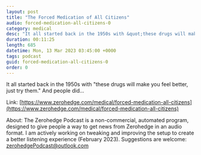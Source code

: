 ```yaml
---
layout: post
title: "The Forced Medication of All Citizens"
audio: forced-medication-all-citizens-0
category: medical
desc: "It all started back in the 1950s with &quot;these drugs will make you feel better, just try them.&quot; And people did..."
duration: 00:11:25
length: 685
datetime: Mon, 13 Mar 2023 03:45:00 +0000
tags: podcast
guid: forced-medication-all-citizens-0
order: 0
---
```

It all started back in the 1950s with &quot;these drugs will make you feel better, just try them.&quot; And people did...

Link: [https://www.zerohedge.com/medical/forced-medication-all-citizens](https://www.zerohedge.com/medical/forced-medication-all-citizens)

About: The Zerohedge Podcast is a non-commercial, automated program, designed to give people a way to get news from Zerohedge in an audio format.  I am actively working on tweaking and improving the setup to create a better listening experience (February 2023).  Suggestions are welcome: [zerohedgePodcast@outlook.com](mailto:zerohedgePodcast@outlook.com)